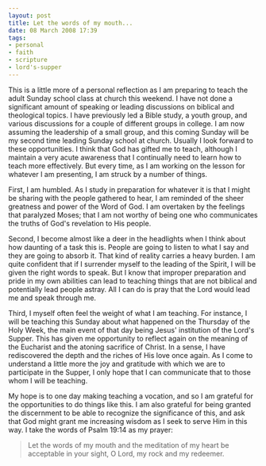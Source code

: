 ```yaml
---
layout: post
title: Let the words of my mouth...
date: 08 March 2008 17:39
tags:
- personal
- faith
- scripture
- lord's-supper
---
```

This is a little more of a personal reflection as I am preparing to teach the adult Sunday school class at church this weekend. I have not done a significant amount of speaking or leading discussions on biblical and theological topics. I have previously led a Bible study, a youth group, and various discussions for a couple of different groups in college. I am now assuming the leadership of a small group, and this coming Sunday will be my second time leading Sunday school at church. Usually I look forward to these opportunities. I think that God has gifted me to teach, although I maintain a very acute awareness that I continually need to learn how to teach more effectively. But every time, as I am working on the lesson for whatever I am presenting, I am struck by a number of things.

First, I am humbled. As I study in preparation for whatever it is that I might be sharing with the people gathered to hear, I am reminded of the sheer greatness and power of the Word of God. I am overtaken by the feelings that paralyzed Moses; that I am not worthy of being one who communicates the truths of God's revelation to His people.

Second, I become almost like a deer in the headlights when I think about how daunting of a task this is. People are going to listen to what I say and they are going to absorb it. That kind of reality carries a heavy burden. I am quite confident that if I surrender myself to the leading of the Spirit, I will be given the right words to speak. But I know that improper preparation and pride in my own abilities can lead to teaching things that are not biblical and potentially lead people astray. All I can do is pray that the Lord would lead me and speak through me.

Third, I myself often feel the weight of what I am teaching. For instance, I will be teaching this Sunday about what happened on the Thursday of the Holy Week, the main event of that day being Jesus' institution of the Lord's Supper. This has given me opportunity to reflect again on the meaning of the Eucharist and the atoning sacrifice of Christ. In a sense, I have rediscovered the depth and the riches of His love once again. As I come to understand a little more the joy and gratitude with which we are to participate in the Supper, I only hope that I can communicate that to those whom I will be teaching.

My hope is to one day making teaching a vocation, and so I am grateful for the opportunities to do things like this. I am also grateful for being granted the discernment to be able to recognize the significance of this, and ask that God might grant me increasing wisdom as I seek to serve Him in this way. I take the words of Psalm 19:14 as my prayer:

<blockquote>
Let the words of my mouth
and the meditation of my heart
be acceptable in your sight,
O Lord, my rock and my redeemer.
</blockquote>
